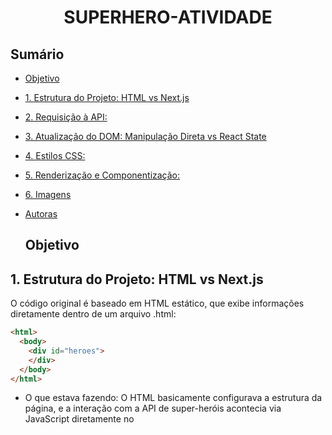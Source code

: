 <h1 align="center">SUPERHERO-ATIVIDADE</h1>

## Sumário
* [Objetivo](#objetivo)
*  [1. Estrutura do Projeto: HTML vs Next.js ](#htmlXnext)
*  [2. Requisição à API: ](#api)
*  [3. Atualização do DOM: Manipulação Direta vs React State](#3)
*  [4. Estilos CSS:](#4)
*  [5. Renderização e Componentização:](#5)
*  [6. Imagens](#imagens)
* [Autoras](#autoras)

  <div id='objetivo'/> 
   
  ## Objetivo  


<div id='htmlXnext' />

## 1. Estrutura do Projeto: HTML vs Next.js

O código original é baseado em HTML estático, que exibe informações diretamente dentro de um arquivo .html: 

```html
<html> 
  <body>
    <div id="heroes">
    </div>
  </body>
</html>
```

* O que estava fazendo: O HTML basicamente configurava a estrutura da página, e a interação com a API de super-heróis acontecia via JavaScript diretamente no <script>.
* Problema: Embora simples, o código não reutiliza componentes e depende de funções globais, o que pode ser ineficiente e difícil de manter.


Em `Next.js`, a estrutura do projeto é dividida em componentes e arquivos de estilo. O código está agora em um componente funcional dentro do diretório pages:

```next.js
"use client";  // Especifica que este é um componente cliente (React)
import { useState, useEffect } from "react";  // Hooks do React
import styles from "../styles/page.module.css";  // Importação de estilos CSS

export default function Home() {
  const [heroes, setHeroes] = useState([]);  // Gerencia o estado dos heróis
  ...
}
```

* O que está fazendo: Agora, temos um componente React que é mais modular. O useState gerencia o estado dos heróis, e useEffect permite buscar os dados assim que o componente for carregado.
* Por que mudou: Em vez de manipular o DOM diretamente, agora usamos um estado reativo para refletir as mudanças automaticamente, o que facilita a manutenção e a escalabilidade.


<div id='api' />
  
## 2. Requisição à API:
### Código original: 

```js
function getJSON(url, callback) {
  var xhr = new XMLHttpRequest(); 
  xhr.open('GET', url, true); 
  xhr.responseType = 'json'; 
  xhr.onload = function () {
    if (xhr.status === 200) {
      console.log('Dados recebidos com sucesso!'); 
      callback(xhr.response);
    } else {
      console.log('Problema ao conectar com a API: ' + xhr.status);
    } 
  }
  xhr.send(); 
}
```

* O que estava fazendo: O código original usa XMLHttpRequest para fazer a requisição HTTP à API de super-heróis. A resposta é manipulada com um callback, que é uma abordagem comum no JavaScript tradicional.
* Problema: O código usa uma abordagem antiga e não tão eficiente quanto a fetch, que é mais moderna e integrada com Promises, facilitando o manuseio de erros e fluxo assíncrono.

### Código Next.js: 

```next.js
const getHero = (id) => {
  const url = `${BASE_URL}${id}`;
  
  fetch(url)
    .then((response) => response.json())  // Converte a resposta para JSON
    .then((data) => {
      if (data.powerstats && data.image) {
        const hero = {
          name: data.name,
          intelligence: data.powerstats.intelligence || 0,
          strength: data.powerstats.strength || 0,
          image: data.image.url,
        };
        setHeroes((prevHeroes) => [...prevHeroes, hero]);  // Atualiza o estado com o herói
      }
    })
    .catch((error) => {
      console.error("Erro ao buscar dados", error);
    });
};
```

* O que está fazendo: O fetch é utilizado para fazer a requisição à API. Ele retorna uma Promise, que permite lidar de forma mais limpa com a resposta usando then e catch para tratar erros.
* Por que mudou: fetch é mais moderno, mais fácil de usar, e integrado ao ciclo de vida do React, o que torna o código mais legível e modular.

<div id='3' />

## 3. Atualização do DOM: Manipulação Direta vs React State

### Código original:

```js
document.getElementById("heroes").innerHTML += "<article>" +
  "<img src='" + image + "'/>" +
  "<h1>" + name + "</h1>" +
  "<p>intelligence: <span style='width: " + intelligence + "%; background-color: #F9B32F'></span> </p>" +
  "<p>strength: <span style='width: " + strength + "%; background-color: #FF7C6C'></span> </p>" +
  "</article>";
```

* O que estava fazendo: No código original, a resposta da API era usada diretamente para atualizar o conteúdo da página, manipulando o DOM com innerHTML.
* Problema: Manipulações diretas do DOM são propensas a erros e difíceis de gerenciar quando há atualizações frequentes, como no caso de adicionar heróis dinamicamente.

### Código Next.js:

``` next.js

return (
  <div className={styles.container}>
    <div className={styles.heroes}>
      {heroes.map((hero, index) => (
        <div key={index} className={styles.card}>
          <img src={hero.image} alt={hero.name} className={styles.heroImage} />
          <h1 className={styles.heroName}>{hero.name}</h1>
          <p>
            Intelligence:
            <p
              className={styles.setBar1}
              style={{ width: `${hero.intelligence}%` }}
            ></p>
          </p>
          <p>
            Strength:
            <p>
              className={styles.setBar2}
              style={{ width: `${hero.strength}%` }}
            ></p>
          </p>
        </div>
      ))}
    </div>
  </div>
);
```

* O que está fazendo: Em vez de manipular o DOM diretamente, o React usa o estado (heroes) para armazenar os dados dos heróis e automaticamente re-renderiza a página sempre que o estado é atualizado.
* Por que mudou: O React gerencia a renderização de maneira eficiente e baseada em estado, o que permite que o código seja mais modular e fácil de manter, sem a necessidade de atualizar manualmente o DOM.


<div id='4' />
  
## 4. Estilos CSS:

### Código original:
O código original usava CSS global, com regras aplicadas diretamente no arquivo HTML, como:

```css
#heroes {
  display: flex;
  flex-flow: row wrap;
  width: 100%;
  height: 100%;
  padding: 20px;
}
```

### Código next.js: 
No Next.js, usamos CSS Modules, que oferecem um escopo local para os estilos, evitando conflitos de nome.

```css
.heroes {
  display: flex;
  flex-flow: row wrap;
  justify-content: flex-start;
  gap: 20px;
  width: 100%;
}
```

* O que está fazendo: No código Next.js, cada arquivo CSS é tratado de maneira modular, ou seja, os estilos definidos em page.module.css afetam apenas os componentes que o importam.
* Por que mudou: O CSS Modules melhora a manutenção e evita problemas de colisão de classes ao isolar os estilos por componente, algo que o CSS global não oferece.



<div id ='5' />
  
## 5. Renderização e Componentização:

### Código original:

O código original é um arquivo HTML simples, sem componentes reutilizáveis ou modularização.

### Código next.js: 

No código Next.js, o HTML foi transformado em um componente React reutilizável. Cada herói é renderizado dentro de um cartão usando o map:

```next.js
{heroes.map((hero, index) => (
  <div key={index} className={styles.card}>
    <img src={hero.image} alt={hero.name} className={styles.heroImage} />
    <h1 className={styles.heroName}>{hero.name}</h1>
    <p>
      Intelligence:
      <span
        className={styles.setBar1}
        style={{ width: `${hero.intelligence}%` }}
      ></p>
    </p>
    <p>
      Strength:
      <p
        className={styles.setBar2}
        style={{ width: `${hero.strength}%` }}
      ></p>
    </p>
  </div>
))}
```

* O que está fazendo: O código agora utiliza componentes React e mapeia o array de heróis para renderizar dinamicamente os cartões de heróis.
* Por que mudou: A componentização permite reutilização e maior modularidade, o que facilita a manutenção e expansão da aplicação.

<div id='imagens' />
  
## Imagens

### IMAGEM original:
![image](https://github.com/user-attachments/assets/fde21340-c571-4695-84af-64f445b8118c)



### IMAGEM NEXT.JS: 

![image](https://github.com/user-attachments/assets/b5d0f313-a21b-472b-aed2-c22da9de90b1)



<div id='autoras'/>
   
## Autoras:
* Carolina Sun Ramos Nantes de Castilho 
* Clara Beatriz Aguiar 
 
